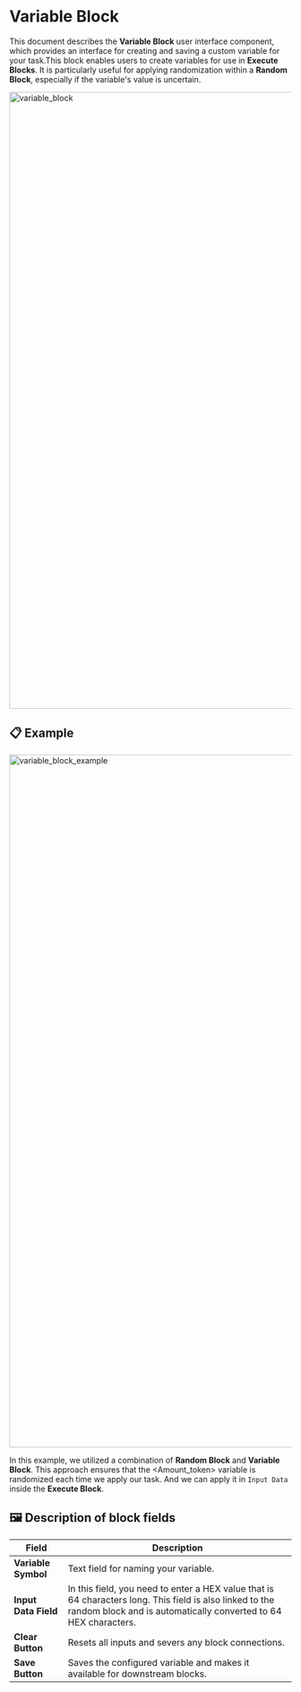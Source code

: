 # Variable Block

  This document describes the **Variable Block** user interface component, which provides an interface for creating and saving a custom variable for your task.This block enables users to create variables for use in **Execute Blocks**. It is particularly useful for applying randomization within a **Random Block**, especially if the variable's value is uncertain.

  <img width="1101" alt="variable_block" src="https://github.com/user-attachments/assets/29010f4f-fa2c-4091-8773-0c51b96e87d9" />

  ## 📋 Example
  
<img width="1237" alt="variable_block_example" src="https://github.com/user-attachments/assets/23042af4-7dd2-4b23-b5c2-e9425989f451" />

In this example, we utilized a combination of **Random Block** and **Variable Block**. This approach ensures that the <Amount_token> variable is randomized each time we apply our task. And we can apply it in `Input Data` inside the **Execute Block**.

## 🖼 Description of block fields

| Field                                | Description                                                                                               |
|--------------------------------------|-----------------------------------------------------------------------------------------------------------|
| **Variable Symbol**                  | Text field for naming your variable.                                            |
| **Input Data Field**                 | In this field, you need to enter a HEX value that is 64 characters long. This field is also linked to the random block and is automatically converted to 64 HEX characters.       |
| **Clear Button**                     | Resets all inputs and severs any block connections.                                                       |
| **Save Button**                      | Saves the configured variable and makes it available for downstream blocks.                               |
